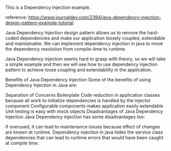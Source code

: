 This is a Dependency Injection example.

reference: https://www.journaldev.com/2394/java-dependency-injection-design-pattern-example-tutorial


Java Dependency Injection design pattern allows us to remove the hard-coded dependencies and make our application loosely coupled, extendable and maintainable. We can implement dependency injection in java to move the dependency resolution from compile-time to runtime.

Java Dependency injection seems hard to grasp with theory, so we will take a simple example and then we will see how to use 
dependency injection pattern to achieve loose coupling and extendability in the application.

Benefits of Java Dependency Injection
Some of the benefits of using Dependency Injection in Java are:

Separation of Concerns
Boilerplate Code reduction in application classes because all work to initialize dependencies is handled by the injector component
Configurable components makes application easily extendable
Unit testing is easy with mock objects
Disadvantages of Java Dependency Injection
Java Dependency injection has some disadvantages too:

If overused, it can lead to maintenance issues because effect of changes are known at runtime.
Dependency injection in java hides the service class dependencies that can lead to runtime errors that would have been caught at compile time.



